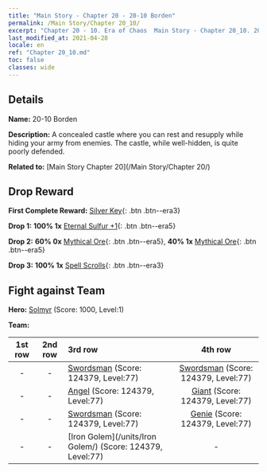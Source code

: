 ```yaml
---
title: "Main Story - Chapter 20 - 20-10 Borden"
permalink: /Main Story/Chapter 20_10/
excerpt: "Chapter 20 - 10. Era of Chaos  Main Story - Chapter 20_10. 20-10 Borden"
last_modified_at: 2021-04-28
locale: en
ref: "Chapter 20_10.md"
toc: false
classes: wide
---
```


## Details

 **Name:** 20-10 Borden

 **Description:** A concealed castle where you can rest and resupply while hiding your army from enemies. The castle, while well-hidden, is quite poorly defended.

 **Related to:** [Main Story Chapter 20](/Main Story/Chapter 20/)

## Drop Reward

 **First Complete Reward:** [Silver Key](/Items/con_693/){: .btn .btn--era3}

 **Drop 1:** **100% 1x** [Eternal Sulfur +1](/Items/mat_71/){: .btn .btn--era5}

 **Drop 2:** **60% 0x** [Mythical Ore](/Items/mat_61/){: .btn .btn--era5}, **40% 1x** [Mythical Ore](/Items/mat_61/){: .btn .btn--era5}

 **Drop 3:** **100% 1x** [Spell Scrolls](/Items/con_694/){: .btn .btn--era3}


## Fight against Team
 **Hero:** [Solmyr](/heroes/Solmyr/) (Score: 1000, Level:1)

 **Team:**


  | 1st row | 2nd row | 3rd row | 4th row |
  |:----:|:----:|:----|:----:|
  | - | - | [Swordsman](/units/Swordsman/) (Score: 124379, Level:77)  | [Swordsman](/units/Swordsman/) (Score: 124379, Level:77)  |
  | - | - | [Angel](/units/Angel/) (Score: 124379, Level:77)  | [Giant](/units/Giant/) (Score: 124379, Level:77)  |
  | - | - | [Swordsman](/units/Swordsman/) (Score: 124379, Level:77)  | [Genie](/units/Genie/) (Score: 124379, Level:77)  |
  | - | - | [Iron Golem](/units/Iron Golem/) (Score: 124379, Level:77)  | - |



